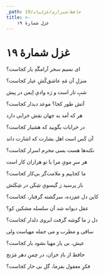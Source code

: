 ```yaml
---
_path: حافظ-شیرازی/غزلیات/19
title: >-
    غزل شمارهٔ ۱۹
---
```

# غزل شمارهٔ ۱۹

<div class="b" id="bn1"><div class="m1"><p>ای نسیم سحر آرامگَهِ یار کجاست؟</p></div>
<div class="m2"><p>منزلِ آن مَهِ عاشق‌کُشِ عیار کجاست؟</p></div></div>
<div class="b" id="bn2"><div class="m1"><p>شبِ تار است و رَه وادیِ اِیمن در پیش</p></div>
<div class="m2"><p>آتش طور کجا؟ موعد دیدار کجاست؟</p></div></div>
<div class="b" id="bn3"><div class="m1"><p>هر که آمد به جهان نقش خرابی دارد</p></div>
<div class="m2"><p>در خرابات بگویید که هشیار کجاست؟</p></div></div>
<div class="b" id="bn4"><div class="m1"><p>آن کَس است اهل بشارت که اشارت داند</p></div>
<div class="m2"><p>نکته‌ها هست بسی محرم اسرار کجاست؟</p></div></div>
<div class="b" id="bn5"><div class="m1"><p>هر سرِ مویِ مرا با تو هزاران کار است</p></div>
<div class="m2"><p>ما کجاییم و ملامت‌گر بی‌کار کجاست؟</p></div></div>
<div class="b" id="bn6"><div class="m1"><p>باز پرسید ز گیسویِ شِکَن در شِکَنَش</p></div>
<div class="m2"><p>کاین دل غم‌زده، سرگشته گرفتار، کجاست؟</p></div></div>
<div class="b" id="bn7"><div class="m1"><p>عقل دیوانه شد آن سلسله مشکین کو؟</p></div>
<div class="m2"><p>دل ز ما گوشه گرفت ابروی دلدار کجاست؟</p></div></div>
<div class="b" id="bn8"><div class="m1"><p>ساقی و مطرب و می جمله مهیاست ولی</p></div>
<div class="m2"><p>عیش، بی یار مهیا نشود یار کجاست؟</p></div></div>
<div class="b" id="bn9"><div class="m1"><p>حافظ از بادِ خزان، در چمنِ دهر مَرَنج</p></div>
<div class="m2"><p>فکرِ معقول بفرما، گلِ بی خار کجاست؟</p></div></div>
